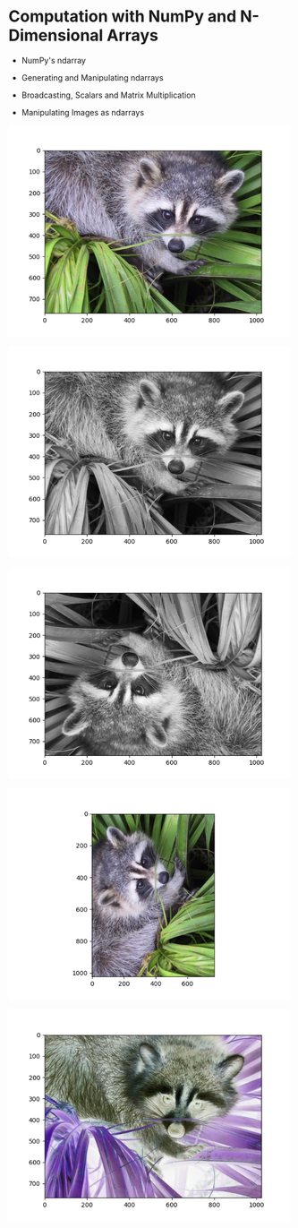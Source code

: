 # Computation with NumPy and N-Dimensional Arrays


- NumPy's ndarray


- Generating and Manipulating ndarrays


- Broadcasting, Scalars and Matrix Multiplication


- Manipulating Images as ndarrays


![alt text](https://github.com/macosta-42/100_days_of_code/blob/main/4_Advanced/day76_Computation_with_NumPy/plot_1.png?raw=true)

![alt text](https://github.com/macosta-42/100_days_of_code/blob/main/4_Advanced/day76_Computation_with_NumPy/plot_2.png?raw=true)

![alt text](https://github.com/macosta-42/100_days_of_code/blob/main/4_Advanced/day76_Computation_with_NumPy/plot_3.png?raw=true)

![alt text](https://github.com/macosta-42/100_days_of_code/blob/main/4_Advanced/day76_Computation_with_NumPy/plot_4.png?raw=true)

![alt text](https://github.com/macosta-42/100_days_of_code/blob/main/4_Advanced/day76_Computation_with_NumPy/plot_5.png?raw=true)